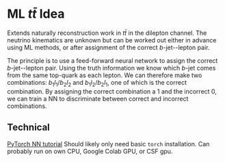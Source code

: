 # ML $t \bar{t}$ Idea

Extends naturally reconstruction work in $t \bar{t}$ in the dilepton channel. 
The neutrino kinematics are unknown but can be worked out either in advance using ML methods, or after assignment of the correct $b$-jet--lepton pair.

The principle is to use a feed-forward neural network to assign the correct $b$-jet--lepton pair. Using the truth information we know which $b$-jet comes from the same top-quark as each lepton. We can therefore make two combinations: $b_1 l_1 / b_2 l_2$ and $b_1 l_2 / b_2 l_1$, one of which is the correct combination. By assigning the correct combination a 1 and the incorrect 0, we can train a NN to discriminate between correct and incorrect combinations.

## Technical
[PyTorch NN tutorial](https://pytorch.org/tutorials/beginner/blitz/neural_networks_tutorial.html)
Should likely only need basic `torch` installation.
Can probably run on own CPU, Google Colab GPU, or CSF gpu.

